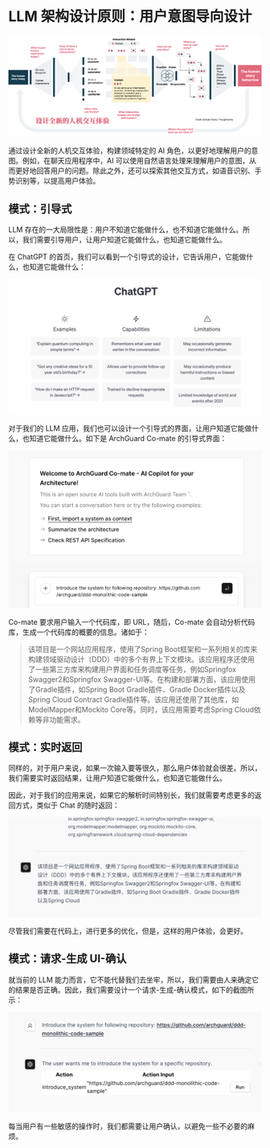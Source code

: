 # LLM 架构设计原则：用户意图导向设计

![AI 2.0](images/ai-20-ux.png)

通过设计全新的人机交互体验，构建领域特定的 AI 角色，以更好地理解用户的意图。例如，在聊天应用程序中，AI
可以使用自然语言处理来理解用户的意图，从而更好地回答用户的问题。除此之外，还可以探索其他交互方式，如语音识别、手势识别等，以提高用户体验。

## 模式：引导式

LLM 存在的一大局限性是：用户不知道它能做什么，也不知道它能做什么。所以，我们需要引导用户，让用户知道它能做什么，也知道它能做什么。

在 ChatGPT 的首页，我们可以看到一个引导式的设计，它告诉用户，它能做什么，也知道它能做什么：

![ChatGPT Home](images/chatgpt-home.png)

对于我们的 LLM 应用，我们也可以设计一个引导式的界面，让用户知道它能做什么，也知道它能做什么。如下是 ArchGuard Co-mate
的引导式界面：

![引导式](images/intent-user.png)

Co-mate 要求用户输入一个代码库，即 URL，随后，Co-mate 会自动分析代码库，生成一个代码库的概要的信息。诸如于：

> 该项目是一个网站应用程序，使用了Spring
> Boot框架和一系列相关的库来构建领域驱动设计（DDD）中的多个有界上下文模块。该应用程序还使用了一些第三方库来构建用户界面和任务调度等任务，例如Springfox
> Swagger2和Springfox Swagger-UI等。在构建和部署方面，该应用使用了Gradle插件，如Spring Boot Gradle插件、Gradle
> Docker插件以及Spring Cloud Contract Gradle插件等。该应用还使用了其他库，如ModelMapper和Mockito Core等。同时，该应用需要考虑Spring
> Cloud依赖等非功能需求。

## 模式：实时返回

同样的，对于用户来说，如果一次输入要等很久，那么用户体验就会很差。所以，我们需要实时返回结果，让用户知道它能做什么，也知道它能做什么。

因此，对于我们的应用来说，如果它的解析时间特别长，我们就需要考虑更多的返回方式，类似于 Chat 的随时返回：

![Streaming](images/stream-response.png)

尽管我们需要在代码上，进行更多的优化，但是，这样的用户体验，会更好。

## 模式：请求-生成 UI-确认

就当前的 LLM 能力而言，它不能代替我们去坐牢，所以，我们需要由人来确定它的结果是否正确。因此，我们需要设计一个请求-生成-确认模式，如下的截图所示：

![Request to Confirm](images/request-to-confirm.png)

每当用户有一些敏感的操作时，我们都需要让用户确认，以避免一些不必要的麻烦。
